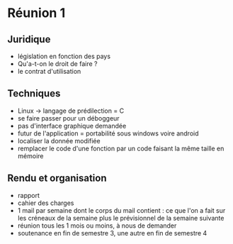 Réunion 1
=========

Juridique
---------

* législation en fonction des pays
* Qu'a-t-on le droit de faire ?
* le contrat d'utilisation

Techniques
----------

* Linux -> langage de prédilection = C
* se faire passer pour un déboggeur 
* pas d'interface graphique demandée
* futur de l'application = portabilité sous windows voire android 
* localiser la donnée modifiée
* remplacer le code d'une fonction par un code faisant la même taille en mémoire

Rendu et organisation
---------------------

* rapport
* cahier des charges
* 1 mail par semaine dont le corps du mail contient : ce que l'on a fait sur les créneaux de la semaine plus le prévisionnel de la semaine suivante
* réunion tous les 1 mois ou moins, à nous de demander
* soutenance en fin de semestre 3, une autre en fin de semestre 4
